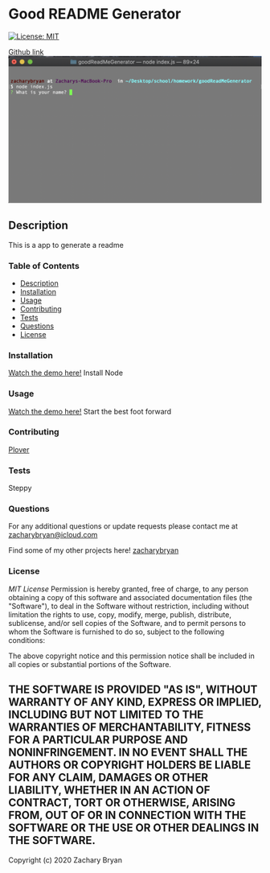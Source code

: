 # Good README Generator

[![License: MIT](https://img.shields.io/badge/License-MIT-yellow.svg)](https://opensource.org/licenses/MIT)

[Github link](wwww.github.com/zacharybryan/goodReadMeGenerator)
![screenshot of home screen](./screenshots/home-screen.png)

## Description

This is a app to generate a readme

### Table of Contents

* [Description](#description)
* [Installation](#installation)
* [Usage](#usage)
* [Contributing](#contributing)
* [Tests](#tests)
* [Questions](#questions)
* [License](#licence)

### Installation

[Watch the demo here!](wwww.youtube.com)
Install Node

### Usage

[Watch the demo here!](wwww.youtube.com)
Start the best foot forward 

### Contributing

[Plover](https://www.github.com/rebgrasshopper)

### Tests

Steppy

### Questions

For any additional questions or update requests please contact me at zacharybryan@icloud.com

Find some of my other projects here!
[zacharybryan](https://www.github.com/zacharybryan)

### License

*MIT License*
Permission is hereby granted, free of charge, to any person obtaining a copy of this software and associated documentation files (the "Software"), to deal in the Software without restriction, including without limitation the rights to use, copy, modify, merge, publish, distribute, sublicense, and/or sell copies of the Software, and to permit persons to whom the Software is furnished to do so, subject to the following conditions:

The above copyright notice and this permission notice shall be included in all copies or substantial portions of the Software.

THE SOFTWARE IS PROVIDED "AS IS", WITHOUT WARRANTY OF ANY KIND, EXPRESS OR IMPLIED, INCLUDING BUT NOT LIMITED TO THE WARRANTIES OF MERCHANTABILITY, FITNESS FOR A PARTICULAR PURPOSE AND NONINFRINGEMENT. IN NO EVENT SHALL THE AUTHORS OR COPYRIGHT HOLDERS BE LIABLE FOR ANY CLAIM, DAMAGES OR OTHER LIABILITY, WHETHER IN AN ACTION OF CONTRACT, TORT OR OTHERWISE, ARISING FROM, OUT OF OR IN CONNECTION WITH THE SOFTWARE OR THE USE OR OTHER DEALINGS IN THE SOFTWARE.
---
Copyright (c) 2020 Zachary Bryan
